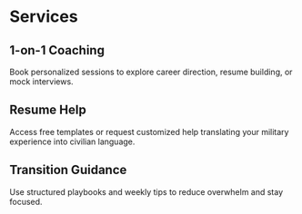 # Services

## 1-on-1 Coaching
Book personalized sessions to explore career direction, resume building, or mock interviews.

## Resume Help
Access free templates or request customized help translating your military experience into civilian language.

## Transition Guidance
Use structured playbooks and weekly tips to reduce overwhelm and stay focused.
